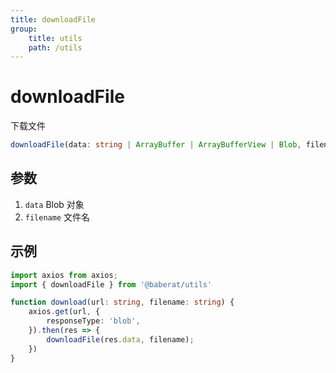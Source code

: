 ```yaml
---
title: downloadFile
group:
    title: utils
    path: /utils
---
```


# downloadFile

下载文件

```ts
downloadFile(data: string | ArrayBuffer | ArrayBufferView | Blob, filename: string)
```

## 参数

1. `data` Blob 对象
2. `filename` 文件名

## 示例

```ts
import axios from axios;
import { downloadFile } from '@baberat/utils'

function download(url: string, filename: string) {
    axios.get(url, {
        responseType: 'blob',
    }).then(res => {
        downloadFile(res.data, filename);
    })
}
```
